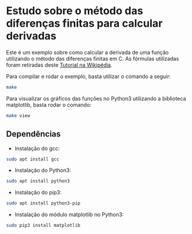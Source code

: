 # Estudo sobre o método das diferenças finitas para calcular derivadas

Este é um exemplo sobre como calcular a derivada de uma função utilizando o método das diferenças finitas em C.
As fórmulas utilizadas foram retiradas deste [Tutorial na Wikipédia](https://pt.wikipedia.org/wiki/M%C3%A9todo_das_diferen%C3%A7as_finitas).

Para compilar e rodar o exemplo, basta utilizar o comando a seguir:

```sh
make
```

Para visualizar os gráficos das funções no Python3 utilizando a biblioteca matplotlib, basta rodar o comando:

```sh
make view
```

## Dependências

- Instalação do gcc:

```sh
sudo apt install gcc
```

- Instalação do Python3:

```sh
sudo apt install python3
```

- Instalação do pip3:

```sh
sudo apt install python3-pip
```

- Instalação do módulo matplotlib no Python3:

```sh
sudo pip3 install matplotlib
```
